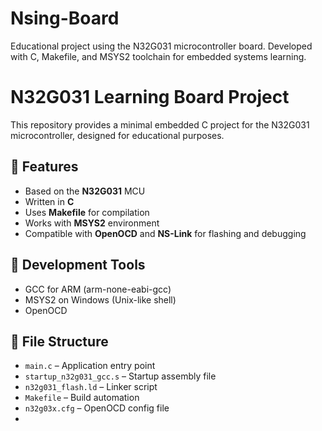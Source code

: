 # Nsing-Board
Educational project using the N32G031 microcontroller board. Developed with C, Makefile, and MSYS2 toolchain for embedded systems learning.
# N32G031 Learning Board Project

This repository provides a minimal embedded C project for the N32G031 microcontroller, designed for educational purposes.

## 🔧 Features
- Based on the **N32G031** MCU
- Written in **C**
- Uses **Makefile** for compilation
- Works with **MSYS2** environment
- Compatible with **OpenOCD** and **NS-Link** for flashing and debugging

## 🧰 Development Tools
- GCC for ARM (arm-none-eabi-gcc)
- MSYS2 on Windows (Unix-like shell)
- OpenOCD

## 📁 File Structure
- `main.c` – Application entry point  
- `startup_n32g031_gcc.s` – Startup assembly file  
- `n32g031_flash.ld` – Linker script  
- `Makefile` – Build automation  
- `n32g03x.cfg` – OpenOCD config file
- 
